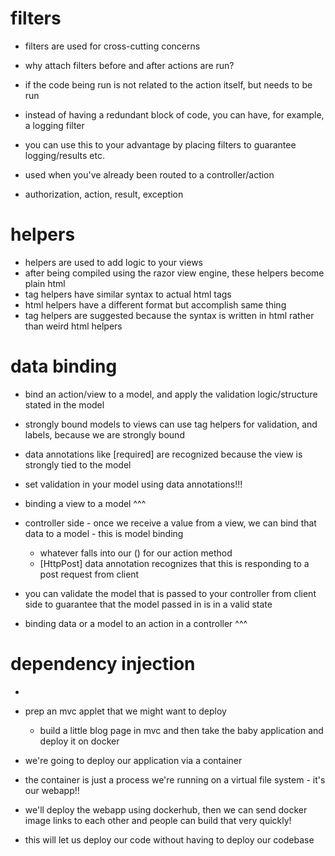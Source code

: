 # filters
- filters are used for cross-cutting concerns
- why attach filters before and after actions are run?
- if the code being run is not related to the action itself, but needs to be run
- instead of having a redundant block of code, you can have, for example, a logging filter
- you can use this to your advantage by placing filters to guarantee logging/results etc.
- used when you've already been routed to a controller/action

- authorization, action, result, exception

# helpers
- helpers are used to add logic to your views
- after being compiled using the razor view engine, these helpers become plain html
- tag helpers have similar syntax to actual html tags
- html helpers have a different format but accomplish same thing
- tag helpers are suggested because the syntax is written in html rather than weird html helpers


# data binding
- bind an action/view to a model, and apply the validation logic/structure stated in the model
- strongly bound models to views can use tag helpers for validation, and labels, because we are strongly bound
- data annotations like [required] are recognized because the view is strongly tied to the model
- set validation in your model using data annotations!!!
- binding a view to a model ^^^

- controller side - once we receive a value from a view, we can bind that data to a model - this is model binding
    - whatever falls into our () for our action method
    - [HttpPost] data annotation recognizes that this is responding to a post request from client
- you can validate the model that is passed to your controller from client side to guarantee that the model passed in is in a valid state
- binding data or a model to an action in a controller ^^^

# dependency injection
- 


- prep an mvc applet that we might want to deploy
    - build a little blog page in mvc and then take the baby application and deploy it on docker
- we're going to deploy our application via a container
- the container is just a process we're running on a virtual file system - it's our webapp!!
- we'll deploy the webapp using dockerhub, then we can send docker image links to each other and people can build that very quickly!
- this will let us deploy our code without having to deploy our codebase